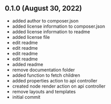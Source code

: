 ## 0.1.0 (August 30, 2022)
  - added author to composer.json
  - added license information to composer.json
  - added license information to readme
  - added license file
  - edit readme
  - edit readme
  - edit readme
  - edit readme
  - added readme
  - remove documentation folder
  - added function to fetch children
  - added properties action to api controller
  - created node render action on api controller
  - remove layouts and templates
  - initial commit

